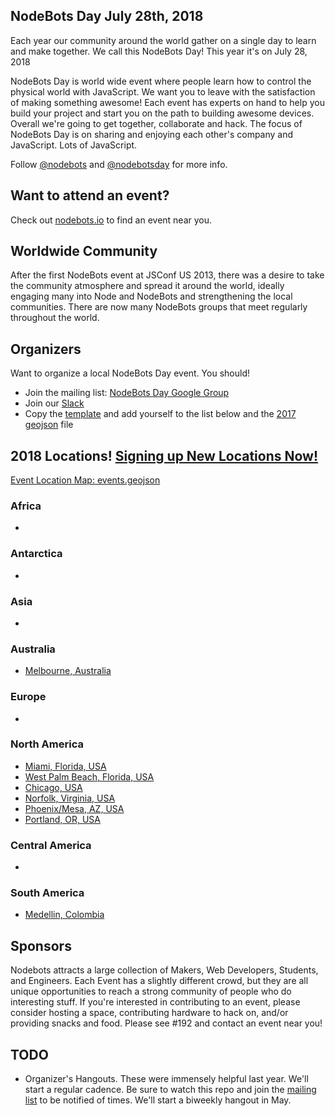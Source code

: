 ## NodeBots Day July 28th, 2018

Each year our community around the world gather on a single day to learn and make together. We call this NodeBots Day! This 
year it's on July 28, 2018

NodeBots Day is world wide event where people learn how to control the physical world with JavaScript. We want you to leave with the satisfaction of making something awesome! Each event has experts on hand to help you build your project and start you on the path to building awesome devices. Overall we're going to get together, collaborate and hack. The focus of NodeBots Day is on sharing and enjoying each other's company and JavaScript. Lots of JavaScript.

Follow [@nodebots](https://twitter.com/nodebots) and [@nodebotsday](https://twitter.com/nodebotsday) for more info.

## Want to attend an event?
Check out [nodebots.io](http://nodebots.io) to find an event near you.

## Worldwide Community

After the first NodeBots event at JSConf US 2013, there was a desire to take the community atmosphere and spread it around the world, ideally engaging many into Node and NodeBots and strengthening the local communities. There are now many NodeBots groups that meet regularly throughout the world.

## Organizers

Want to organize a local NodeBots Day event. You should!

* Join the mailing list: [NodeBots Day Google Group](https://groups.google.com/forum/#!forum/nodebotsday)
* Join our [Slack](https://nodebotsday-chat.herokuapp.com/)
* Copy the [template](2018/_template/) and add yourself to the list below and the [2017 geojson](2018/events.geojson) file

## 2018 Locations! [Signing up New Locations Now!](2018/_template/)

[Event Location Map: events.geojson](2018/events.geojson)

### Africa
 -

### Antarctica
 -

### Asia
 -

### Australia
 - [Melbourne, Australia](2018/Melbourne)

### Europe
 -

### North America
 - [Miami, Florida, USA](2018/Miami/)
 - [West Palm Beach, Florida, USA](2018/West_Palm_Beach/)
 - [Chicago, USA](2018/Chicago/)
 - [Norfolk, Virginia, USA](2018/Norfolk)
 - [Phoenix/Mesa, AZ, USA](2018/Phoenix)
 - [Portland, OR, USA](2018/Portland)

### Central America
 -

### South America
 - [Medellin, Colombia](2018/Medellin)
 
## Sponsors

Nodebots attracts a large collection of Makers, Web Developers, Students, and Engineers. Each Event has a slightly different crowd, but they are all unique opportunities to reach a strong community of people who do interesting stuff. If you're interested in contributing to an event, please consider hosting a space, contributing hardware to hack on, and/or providing snacks and food. Please see #192 and contact an event near you!

## TODO
 - Organizer's Hangouts. These were immensely helpful last year. We'll start a regular cadence. Be sure to watch this repo and join the [mailing list](https://groups.google.com/forum/#!forum/nodebotsday) to be notified of times. We'll start a biweekly hangout in May.
